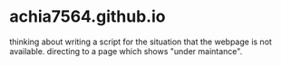 # achia7564.github.io
thinking about writing a script for the situation that the webpage is not available.
directing to a page which shows "under maintance".
